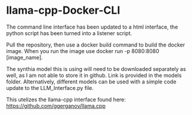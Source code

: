 # llama-cpp-Docker-CLI
The command line interface has been updated to a html interface, the python script has been turned into a listener script.

Pull the repository, then use a docker build command to build the docker image.  When you run the image use docker run -p 8080:8080 [image_name].

The synthia model this is using will need to be downloaded separately as well, as I am not able to store it in github.  Link is provided in the models folder.  Alternatively, different models can be used with a simple code update to the LLM_Interface.py file.

This utelizes the llama-cpp interface found here:
https://github.com/ggerganov/llama.cpp
